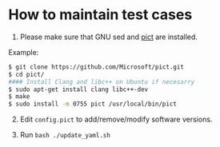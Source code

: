 # How to maintain test cases

1. Please make sure that GNU sed and [pict](https://github.com/microsoft/pict) are installed.

Example: 
```bash
$ git clone https://github.com/Microsoft/pict.git
$ cd pict/
#### Install Clang and libc++ on Ubuntu if necesarry
$ sudo apt-get install clang libc++-dev
$ make
$ sudo install -m 0755 pict /usr/local/bin/pict
```

2. Edit `config.pict` to add/remove/modify software versions.

3. Run `bash ./update_yaml.sh`
